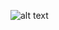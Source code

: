 ![alt text](https://github.com/fquaren/Deep-Clustering-with-Convolutional-Autoencoders/blob/master/scans.svg?raw=true)

